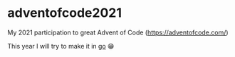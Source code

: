 # adventofcode2021
My 2021 participation to great Advent of Code  (https://adventofcode.com/)

This year I will try to make it in [go](https://go.dev/) 😁
